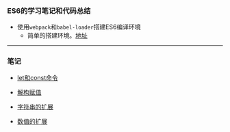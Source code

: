### ES6的学习笔记和代码总结

+ 使用`webpack`和`babel-loader`搭建ES6编译环境
  + 简单的搭建环境。[地址](https://github.com/youngle316/ES6-webpack-Demo)

---

### 笔记

+ [let和const命令](https://github.com/youngle316/ES6-Note/blob/master/src/note/01_let_and_const_command.md)
+ [解构赋值](https://github.com/youngle316/ES6-Note/blob/master/src/note/02_destructuring_assignment.md)
+ [字符串的扩展](https://github.com/youngle316/ES6-Note/blob/master/src/note/03_String_extension.md)

+ [数值的扩展](https://github.com/youngle316/ES6-Note/blob/master/src/note/04-Number_extension.md)